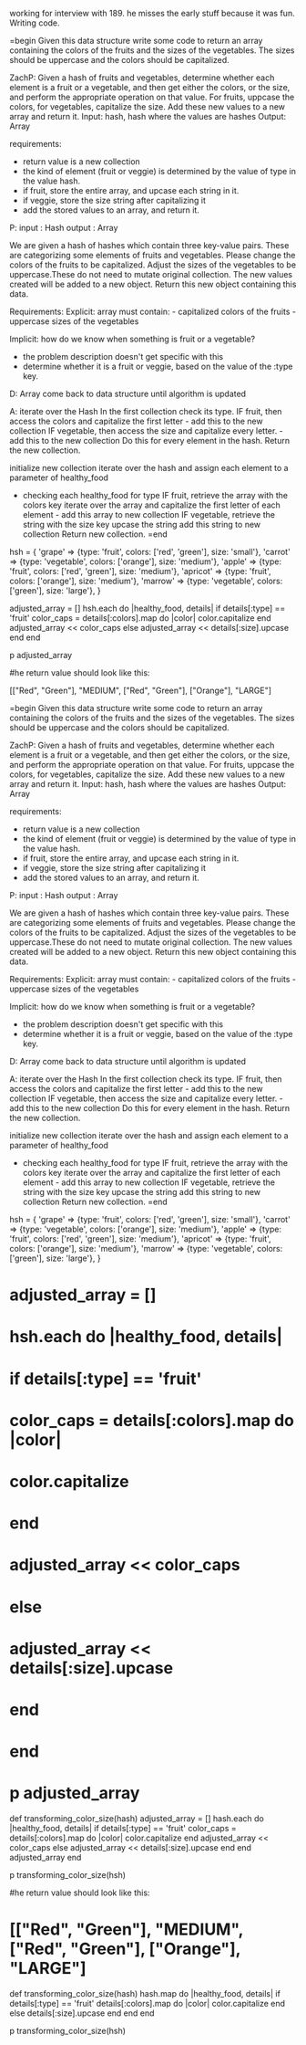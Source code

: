working for interview with 189.  he misses the early stuff because it was fun.  Writing code.


=begin
Given this data structure write some code to return an array containing the colors of the fruits and the sizes of the vegetables. The sizes should be uppercase and the colors should be capitalized.

ZachP: 
Given a hash of fruits and vegetables, determine whether each element is a fruit or a vegetable, and then get either the colors, or the size, and perform the appropriate operation on that value. For fruits, uppcase the colors, for vegetables, capitalize the size. Add these new values to a new array and return it.
Input: hash, hash where the values are hashes
Output: Array

requirements:
- return value is a new collection
- the kind of element (fruit or veggie) is determined by the value of type in 
    the value hash.
- if fruit, store the entire array, and upcase each string in it. 
- if veggie, store the size string after capitalizing it
- add the stored values to an array, and return it. 


P:
input : Hash
output : Array

We are given a hash of hashes which contain three key-value pairs.  These are categorizing some elements of fruits and vegetables.  Please change the colors of the fruits to be capitalized.  Adjust the sizes of the vegetables to be uppercase.These do not need to mutate original collection.  The new values created will be added to a new object. Return this new object containing this data.

Requirements:
Explicit: array must contain:
            - capitalized colors of the fruits
            - uppercase sizes of the vegetables

Implicit: how do we know when something is fruit or a vegetable?
  - the problem description doesn't get specific with this
  - determine whether it is a fruit or veggie, based on the value of the :type key.

D: Array
come back to data structure until algorithm is updated

A:
iterate over the Hash
In the first collection check its type.
  IF fruit, then access the colors and capitalize the first letter
    - add this to the new collection
  IF vegetable, then access the size and capitalize every letter.
    - add this to the new collection
Do this for every element in the hash.
Return the new collection.

initialize new collection
iterate over the hash and assign each element to a parameter of healthy_food
  - checking each healthy_food for type
    IF fruit, 
      retrieve the array with the colors key
      iterate over the array and capitalize the first letter of each element
        - 
      add this array to new collection
    IF vegetable,
      retrieve the string with the size key
      upcase the string
      add this string to new collection
Return new collection.
=end

hsh = {
  'grape' => {type: 'fruit', colors: ['red', 'green'], size: 'small'},
  'carrot' => {type: 'vegetable', colors: ['orange'], size: 'medium'},
  'apple' => {type: 'fruit', colors: ['red', 'green'], size: 'medium'},
  'apricot' => {type: 'fruit', colors: ['orange'], size: 'medium'},
  'marrow' => {type: 'vegetable', colors: ['green'], size: 'large'},
}

adjusted_array = []
hsh.each do |healthy_food, details|
  if details[:type] == 'fruit'
    color_caps = details[:colors].map do |color|
      color.capitalize
    end
    adjusted_array << color_caps
  else
    adjusted_array << details[:size].upcase
  end
end

p adjusted_array



#he return value should look like this:

[["Red", "Green"], "MEDIUM", ["Red", "Green"], ["Orange"], "LARGE"]


=begin
Given this data structure write some code to return an array containing the colors of the fruits and the sizes of the vegetables. The sizes should be uppercase and the colors should be capitalized.

ZachP: 
Given a hash of fruits and vegetables, determine whether each element is a fruit or a vegetable, and then get either the colors, or the size, and perform the appropriate operation on that value. For fruits, uppcase the colors, for vegetables, capitalize the size. Add these new values to a new array and return it.
Input: hash, hash where the values are hashes
Output: Array

requirements:
- return value is a new collection
- the kind of element (fruit or veggie) is determined by the value of type in 
    the value hash.
- if fruit, store the entire array, and upcase each string in it. 
- if veggie, store the size string after capitalizing it
- add the stored values to an array, and return it. 


P:
input : Hash
output : Array

We are given a hash of hashes which contain three key-value pairs.  These are categorizing some elements of fruits and vegetables.  Please change the colors of the fruits to be capitalized.  Adjust the sizes of the vegetables to be uppercase.These do not need to mutate original collection.  The new values created will be added to a new object. Return this new object containing this data.

Requirements:
Explicit: array must contain:
            - capitalized colors of the fruits
            - uppercase sizes of the vegetables

Implicit: how do we know when something is fruit or a vegetable?
  - the problem description doesn't get specific with this
  - determine whether it is a fruit or veggie, based on the value of the :type key.

D: Array
come back to data structure until algorithm is updated

A:
iterate over the Hash
In the first collection check its type.
  IF fruit, then access the colors and capitalize the first letter
    - add this to the new collection
  IF vegetable, then access the size and capitalize every letter.
    - add this to the new collection
Do this for every element in the hash.
Return the new collection.

initialize new collection
iterate over the hash and assign each element to a parameter of healthy_food
  - checking each healthy_food for type
    IF fruit, 
      retrieve the array with the colors key
      iterate over the array and capitalize the first letter of each element
        - 
      add this array to new collection
    IF vegetable,
      retrieve the string with the size key
      upcase the string
      add this string to new collection
Return new collection.
=end

hsh = {
  'grape' => {type: 'fruit', colors: ['red', 'green'], size: 'small'},
  'carrot' => {type: 'vegetable', colors: ['orange'], size: 'medium'},
  'apple' => {type: 'fruit', colors: ['red', 'green'], size: 'medium'},
  'apricot' => {type: 'fruit', colors: ['orange'], size: 'medium'},
  'marrow' => {type: 'vegetable', colors: ['green'], size: 'large'},
}

# adjusted_array = []
# hsh.each do |healthy_food, details|
#   if details[:type] == 'fruit'
#     color_caps = details[:colors].map do |color|
#       color.capitalize
#     end
#     adjusted_array << color_caps
#   else
#     adjusted_array << details[:size].upcase
#   end
# end

# p adjusted_array

def transforming_color_size(hash)
  adjusted_array = []
  hash.each do |healthy_food, details|
    if details[:type] == 'fruit'
      color_caps = details[:colors].map do |color|
        color.capitalize
      end
      adjusted_array << color_caps
    else
      adjusted_array << details[:size].upcase
    end
  end
  adjusted_array
end

p transforming_color_size(hsh)

#he return value should look like this:

# [["Red", "Green"], "MEDIUM", ["Red", "Green"], ["Orange"], "LARGE"]
def transforming_color_size(hash)
  hash.map do |healthy_food, details|
    if details[:type] == 'fruit'
      details[:colors].map do |color|
        color.capitalize
      end
    else
      details[:size].upcase
    end
  end
end

p transforming_color_size(hsh) 